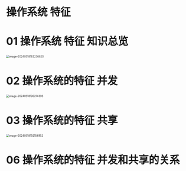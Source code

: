 # 操作系统 特征



# 01 操作系统 特征 知识总览

<img src="https://cvp.oss-cn-shanghai.aliyuncs.com/picgo/202405181832923.png" alt="image-20240518183236820" style="zoom:50%;" />



# 02 操作系统的特征 并发

<img src="https://cvp.oss-cn-shanghai.aliyuncs.com/picgo/202405181902605.png" alt="image-20240518190214395" style="zoom: 50%;" />



# 03 操作系统的特征 共享

<img src="https://cvp.oss-cn-shanghai.aliyuncs.com/picgo/202405181921147.png" alt="image-20240518192154952" style="zoom:50%;" />



# 06 操作系统的特征 并发和共享的关系